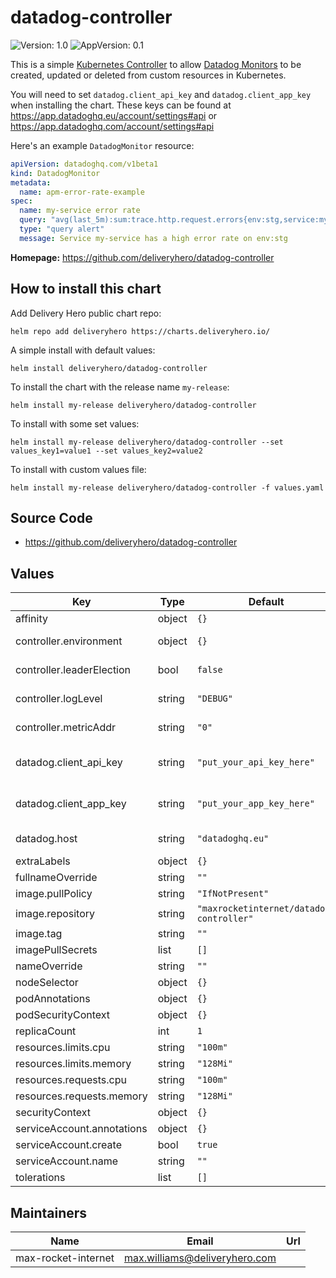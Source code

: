 # datadog-controller

![Version: 1.0](https://img.shields.io/badge/Version-1.0-informational?style=flat-square) ![AppVersion: 0.1](https://img.shields.io/badge/AppVersion-0.1-informational?style=flat-square)

This is a simple [Kubernetes Controller](https://kubernetes.io/docs/concepts/architecture/controller/) to allow [Datadog Monitors](https://docs.datadoghq.com/monitors/) to be created, updated or deleted from custom resources in Kubernetes.

You will need to set `datadog.client_api_key` and `datadog.client_app_key` when installing the chart. These keys can be found at https://app.datadoghq.eu/account/settings#api or https://app.datadoghq.com/account/settings#api

Here's an example `DatadogMonitor` resource:

```yaml
apiVersion: datadoghq.com/v1beta1
kind: DatadogMonitor
metadata:
  name: apm-error-rate-example
spec:
  name: my-service error rate
  query: "avg(last_5m):sum:trace.http.request.errors{env:stg,service:my-service} / sum:trace.http.request.hits{env:stg,service:my-service} > 1"
  type: "query alert"
  message: Service my-service has a high error rate on env:stg
```

**Homepage:** <https://github.com/deliveryhero/datadog-controller>

## How to install this chart

Add Delivery Hero public chart repo:

```console
helm repo add deliveryhero https://charts.deliveryhero.io/
```

A simple install with default values:

```console
helm install deliveryhero/datadog-controller
```

To install the chart with the release name `my-release`:

```console
helm install my-release deliveryhero/datadog-controller
```

To install with some set values:

```console
helm install my-release deliveryhero/datadog-controller --set values_key1=value1 --set values_key2=value2
```

To install with custom values file:

```console
helm install my-release deliveryhero/datadog-controller -f values.yaml
```

## Source Code

* <https://github.com/deliveryhero/datadog-controller>

## Values

| Key | Type | Default | Description |
|-----|------|---------|-------------|
| affinity | object | `{}` |  |
| controller.environment | object | `{}` | Any extra environment variables for the controller |
| controller.leaderElection | bool | `false` | Enable leader election for running multiple controller pods |
| controller.logLevel | string | `"DEBUG"` | The log level of the controller. Can be either "DEBUG" or "INFO" |
| controller.metricAddr | string | `"0"` | Address to serve prometheus metrics on. "0" is disabled. |
| datadog.client_api_key | string | `"put_your_api_key_here"` | Your Datadog API key, you can get/create one at https://app.datadoghq.eu/account/settings#api |
| datadog.client_app_key | string | `"put_your_app_key_here"` | Your Datadog API key, you can get/create one at https://app.datadoghq.eu/account/settings#api |
| datadog.host | string | `"datadoghq.eu"` | The datadog host. Usually datadoghq.eu or datadoghq.com |
| extraLabels | object | `{}` |  |
| fullnameOverride | string | `""` |  |
| image.pullPolicy | string | `"IfNotPresent"` |  |
| image.repository | string | `"maxrocketinternet/datadog-controller"` |  |
| image.tag | string | `""` |  |
| imagePullSecrets | list | `[]` |  |
| nameOverride | string | `""` |  |
| nodeSelector | object | `{}` |  |
| podAnnotations | object | `{}` |  |
| podSecurityContext | object | `{}` |  |
| replicaCount | int | `1` |  |
| resources.limits.cpu | string | `"100m"` |  |
| resources.limits.memory | string | `"128Mi"` |  |
| resources.requests.cpu | string | `"100m"` |  |
| resources.requests.memory | string | `"128Mi"` |  |
| securityContext | object | `{}` |  |
| serviceAccount.annotations | object | `{}` |  |
| serviceAccount.create | bool | `true` |  |
| serviceAccount.name | string | `""` |  |
| tolerations | list | `[]` |  |

## Maintainers

| Name | Email | Url |
| ---- | ------ | --- |
| max-rocket-internet | max.williams@deliveryhero.com |  |
